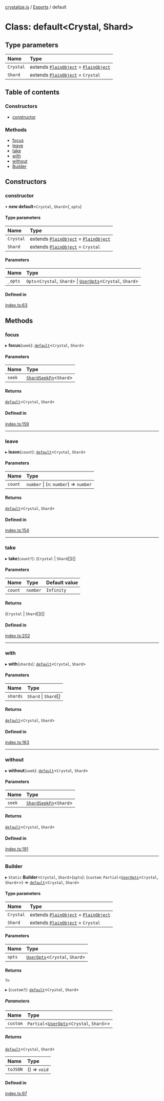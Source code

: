 [crystalize.js](../README.md) / [Exports](../modules.md) / default

# Class: default<Crystal, Shard\>

## Type parameters

| Name      | Type                                                                                            |
| :-------- | :---------------------------------------------------------------------------------------------- |
| `Crystal` | extends [`PlainObject`](../modules.md#plainobject) = [`PlainObject`](../modules.md#plainobject) |
| `Shard`   | extends [`PlainObject`](../modules.md#plainobject) = `Crystal`                                  |

## Table of contents

### Constructors

-   [constructor](default.md#constructor)

### Methods

-   [focus](default.md#focus)
-   [leave](default.md#leave)
-   [take](default.md#take)
-   [with](default.md#with)
-   [without](default.md#without)
-   [Builder](default.md#builder)

## Constructors

### constructor

• **new default**<`Crystal`, `Shard`\>(`_opts`)

#### Type parameters

| Name      | Type                                                                                            |
| :-------- | :---------------------------------------------------------------------------------------------- |
| `Crystal` | extends [`PlainObject`](../modules.md#plainobject) = [`PlainObject`](../modules.md#plainobject) |
| `Shard`   | extends [`PlainObject`](../modules.md#plainobject) = `Crystal`                                  |

#### Parameters

| Name    | Type                                                                                     |
| :------ | :--------------------------------------------------------------------------------------- |
| `_opts` | `Opts`<`Crystal`, `Shard`\> \| [`UserOpts`](../modules.md#useropts)<`Crystal`, `Shard`\> |

#### Defined in

[index.ts:63](https://github.com/zachbutton/crystalize.js/blob/6283187/src/index.ts#L63)

## Methods

### focus

▸ **focus**(`seek`): [`default`](default.md)<`Crystal`, `Shard`\>

#### Parameters

| Name   | Type                                                 |
| :----- | :--------------------------------------------------- |
| `seek` | [`ShardSeekFn`](../modules.md#shardseekfn)<`Shard`\> |

#### Returns

[`default`](default.md)<`Crystal`, `Shard`\>

#### Defined in

[index.ts:159](https://github.com/zachbutton/crystalize.js/blob/6283187/src/index.ts#L159)

---

### leave

▸ **leave**(`count`): [`default`](default.md)<`Crystal`, `Shard`\>

#### Parameters

| Name    | Type                                    |
| :------ | :-------------------------------------- |
| `count` | `number` \| (`n`: `number`) => `number` |

#### Returns

[`default`](default.md)<`Crystal`, `Shard`\>

#### Defined in

[index.ts:154](https://github.com/zachbutton/crystalize.js/blob/6283187/src/index.ts#L154)

---

### take

▸ **take**(`count?`): (`Crystal` \| `Shard`[])[]

#### Parameters

| Name    | Type     | Default value |
| :------ | :------- | :------------ |
| `count` | `number` | `Infinity`    |

#### Returns

(`Crystal` \| `Shard`[])[]

#### Defined in

[index.ts:202](https://github.com/zachbutton/crystalize.js/blob/6283187/src/index.ts#L202)

---

### with

▸ **with**(`shards`): [`default`](default.md)<`Crystal`, `Shard`\>

#### Parameters

| Name     | Type                 |
| :------- | :------------------- |
| `shards` | `Shard` \| `Shard`[] |

#### Returns

[`default`](default.md)<`Crystal`, `Shard`\>

#### Defined in

[index.ts:163](https://github.com/zachbutton/crystalize.js/blob/6283187/src/index.ts#L163)

---

### without

▸ **without**(`seek`): [`default`](default.md)<`Crystal`, `Shard`\>

#### Parameters

| Name   | Type                                                 |
| :----- | :--------------------------------------------------- |
| `seek` | [`ShardSeekFn`](../modules.md#shardseekfn)<`Shard`\> |

#### Returns

[`default`](default.md)<`Crystal`, `Shard`\>

#### Defined in

[index.ts:191](https://github.com/zachbutton/crystalize.js/blob/6283187/src/index.ts#L191)

---

### Builder

▸ `Static` **Builder**<`Crystal`, `Shard`\>(`opts`): (`custom`: `Partial`<[`UserOpts`](../modules.md#useropts)<`Crystal`, `Shard`\>\>) => [`default`](default.md)<`Crystal`, `Shard`\>

#### Type parameters

| Name      | Type                                                                                            |
| :-------- | :---------------------------------------------------------------------------------------------- |
| `Crystal` | extends [`PlainObject`](../modules.md#plainobject) = [`PlainObject`](../modules.md#plainobject) |
| `Shard`   | extends [`PlainObject`](../modules.md#plainobject) = `Crystal`                                  |

#### Parameters

| Name   | Type                                                      |
| :----- | :-------------------------------------------------------- |
| `opts` | [`UserOpts`](../modules.md#useropts)<`Crystal`, `Shard`\> |

#### Returns

`fn`

▸ (`custom?`): [`default`](default.md)<`Crystal`, `Shard`\>

##### Parameters

| Name     | Type                                                                  |
| :------- | :-------------------------------------------------------------------- |
| `custom` | `Partial`<[`UserOpts`](../modules.md#useropts)<`Crystal`, `Shard`\>\> |

##### Returns

[`default`](default.md)<`Crystal`, `Shard`\>

| Name     | Type         |
| :------- | :----------- |
| `toJSON` | () => `void` |

#### Defined in

[index.ts:97](https://github.com/zachbutton/crystalize.js/blob/6283187/src/index.ts#L97)
